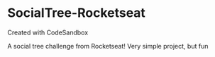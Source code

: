 # SocialTree-Rocketseat
Created with CodeSandbox

A social tree challenge from Rocketseat! Very simple project, but fun
